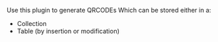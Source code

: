 Use this plugin to generate QRCODEs
Which can be stored either in a:
- Collection
- Table (by insertion or modification)
